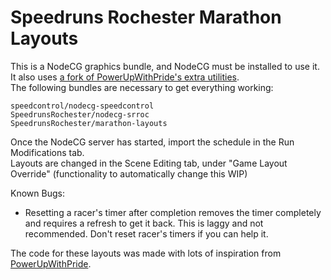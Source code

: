 # Speedruns Rochester Marathon Layouts

This is a NodeCG graphics bundle, and NodeCG must be installed to use it. It also uses [a fork of PowerUpWithPride's extra utilities](https://github.com/SpeedrunsRochester/nodecg-srroc).  
The following bundles are necessary to get everything working: 
```
speedcontrol/nodecg-speedcontrol
SpeedrunsRochester/nodecg-srroc
SpeedrunsRochester/marathon-layouts
```

Once the NodeCG server has started, import the schedule in the Run Modifications tab.  
Layouts are changed in the Scene Editing tab, under "Game Layout Override" (functionality to automatically change this WIP)

Known Bugs:
* Resetting a racer's timer after completion removes the timer completely and requires a refresh to get it back. This is laggy and not recommended. Don't reset racer's timers if you can help it.


The code for these layouts was made with lots of inspiration from [PowerUpWithPride](https://github.com/PowerUpWithPride).